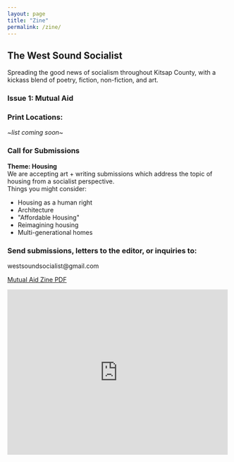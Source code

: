 ```yaml
---
layout: page
title: "Zine"
permalink: /zine/
---
```

<h2>The West Sound Socialist</h2>
Spreading the good news of socialism throughout Kitsap County, with a kickass blend of poetry, fiction, non-fiction, and art.

<h3>Issue 1: Mutual Aid</h3>

<h3>Print Locations:</h3>
<i>~list coming soon~</i>

<h3>Call for Submissions</h3>
<B>Theme: Housing</B>
<br>We are accepting art + writing submissions which address the topic of housing from a socialist perspective.
<br>Things you might consider:
<ul>
  <li>Housing as a human right</li>
  <li>Architecture</li> 
  <li>"Affordable Housing"</li>
  <li>Reimagining housing</li>
  <li>Multi-generational homes</li>
</ul>

<h3>Send submissions, letters to the editor, or inquiries to:</h3>
westsoundsocialist@gmail.com


 [Mutual Aid Zine PDF](https://docs.google.com/viewer?url=github.com/dsa-ntc/westsounddsa.github.io/blob/main/assets/images/The%20West%20Sound%20Socialist%20-%20no.%201.pdf)

<embed src="http://github.com/dsa-ntc/westsounddsa.github.io/blob/main/assets/images/The%20West%20Sound%20Socialist%20-%20no.%201.pdf" width="500" height="375" 
 type="application/pdf">
